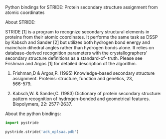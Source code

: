 Python bindings for STRIDE: Protein secondary structure assignment from atomic coordinates

About STRIDE:

STRIDE [1] is a program to recognize secondary structural elements  in
proteins from  their atomic coordinates. It performs the same task as
DSSP by Kabsch and Sander [2] but utilizes both hydrogen bond  energy
and  mainchain  dihedral angles rather than hydrogen bonds alone. It
relies on database-derived recognition parameters with the
crystallographers' secondary structure definitions as a standard-of-
truth. Please see Frishman and Argos [1] for detailed description  of
the algorithm.

 1.  Frishman,D	& Argos,P. (1995) Knowledge-based secondary structure
     assignment.  Proteins:  structure,	function and genetics, 23,   
     566-579.

 2.  Kabsch,W. & Sander,C. (1983)  Dictionary  of  protein  secondary
     structure:	   pattern   recognition   of	hydrogen-bonded	  and
     geometrical features. Biopolymers,	22: 2577-2637.


About the python bindings:

```python
import pystride

pystride.stride('adk_oplsaa.pdb')

```
